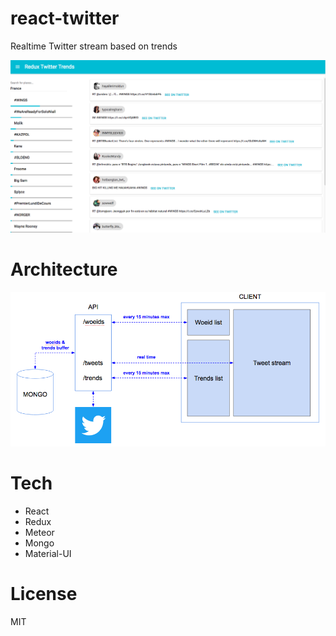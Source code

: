 # react-twitter

Realtime Twitter stream based on trends

![alt tag](readmeFiles/main.png)

# Architecture

![alt tag](readmeFiles/archi.png)

# Tech

* React
* Redux
* Meteor
* Mongo
* Material-UI

# License

MIT
